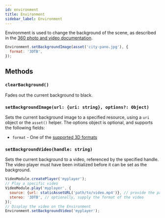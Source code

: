 ```yaml
---
id: environment
title: Environment
sidebar_label: Environment
---
```


Environment is used to change the background of the scene, as described in the [360 photo and video documentation](photos-and-videos.md).

```js
Environment.setBackgroundImage(asset('city-pano.jpg'), {
  format: '3DTB',
});
```

## Methods

### `clearBackground()`

Fades out the current background to black.

### `setBackgroundImage(url: {uri: string}, options?: Object)`

Sets the current background image to a specified resource, using a `uri` object or the `asset()` helper. The options object is optional, and supports the following fields:
 - `format` - One of the [supported 3D formats](photos-and-videos.md#mono-and-stereo-formats)

### `setBackgroundVideo(handle: string)`

Sets the current background to a video, referenced by the specified handle. The video player must have been initialized before it can be set as the background.

```js
VideoModule.createPlayer('myplayer');
// Play a specific video
VideoModule.play('myplayer', {
  source: {url: staticAssetURL('path/to/video.mp4')}, // provide the path to the video
  stereo: '3DTB', // optionally, supply the format of the video
});
// Display the video on the Environment
Environment.setBackgroundVideo('myplayer');
```